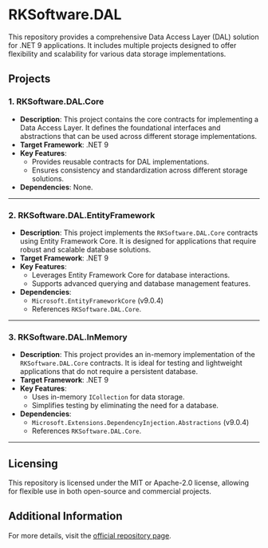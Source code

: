 # RKSoftware.DAL

This repository provides a comprehensive Data Access Layer (DAL) solution for .NET 9 applications. It includes multiple projects designed to offer flexibility and scalability for various data storage implementations.

## Projects

### 1. **RKSoftware.DAL.Core**
- **Description**: This project contains the core contracts for implementing a Data Access Layer. It defines the foundational interfaces and abstractions that can be used across different storage implementations.
- **Target Framework**: .NET 9
- **Key Features**:
  - Provides reusable contracts for DAL implementations.
  - Ensures consistency and standardization across different storage solutions.
- **Dependencies**: None.

---

### 2. **RKSoftware.DAL.EntityFramework**
- **Description**: This project implements the `RKSoftware.DAL.Core` contracts using Entity Framework Core. It is designed for applications that require robust and scalable database solutions.
- **Target Framework**: .NET 9
- **Key Features**:
  - Leverages Entity Framework Core for database interactions.
  - Supports advanced querying and database management features.
- **Dependencies**:
  - `Microsoft.EntityFrameworkCore` (v9.0.4)
  - References `RKSoftware.DAL.Core`.

---

### 3. **RKSoftware.DAL.InMemory**
- **Description**: This project provides an in-memory implementation of the `RKSoftware.DAL.Core` contracts. It is ideal for testing and lightweight applications that do not require a persistent database.
- **Target Framework**: .NET 9
- **Key Features**:
  - Uses in-memory `ICollection` for data storage.
  - Simplifies testing by eliminating the need for a database.
- **Dependencies**:
  - `Microsoft.Extensions.DependencyInjection.Abstractions` (v9.0.4)
  - References `RKSoftware.DAL.Core`.

---

## Licensing
This repository is licensed under the MIT or Apache-2.0 license, allowing for flexible use in both open-source and commercial projects.

## Additional Information
For more details, visit the [official repository page](https://github.com/rk-software-systems/rk-dal).
